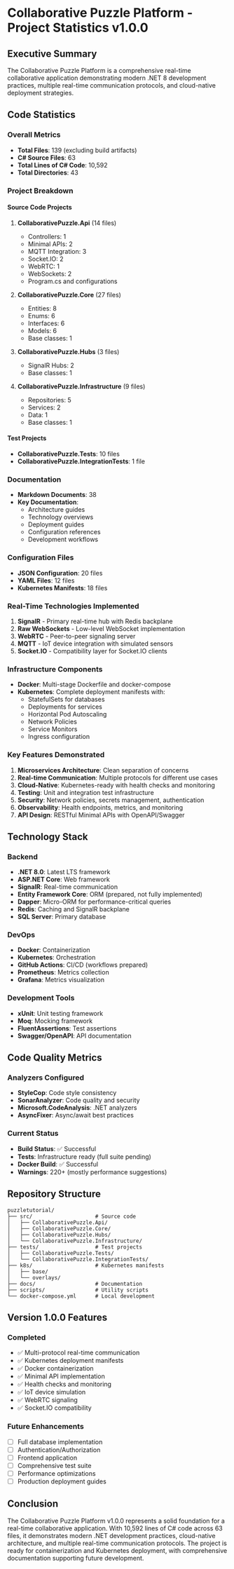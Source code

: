 # Collaborative Puzzle Platform - Project Statistics v1.0.0

## Executive Summary

The Collaborative Puzzle Platform is a comprehensive real-time collaborative application demonstrating modern .NET 8 development practices, multiple real-time communication protocols, and cloud-native deployment strategies.

## Code Statistics

### Overall Metrics
- **Total Files**: 139 (excluding build artifacts)
- **C# Source Files**: 63
- **Total Lines of C# Code**: 10,592
- **Total Directories**: 43

### Project Breakdown

#### Source Code Projects
1. **CollaborativePuzzle.Api** (14 files)
   - Controllers: 1
   - Minimal APIs: 2
   - MQTT Integration: 3
   - Socket.IO: 2
   - WebRTC: 1
   - WebSockets: 2
   - Program.cs and configurations

2. **CollaborativePuzzle.Core** (27 files)
   - Entities: 8
   - Enums: 6
   - Interfaces: 6
   - Models: 6
   - Base classes: 1

3. **CollaborativePuzzle.Hubs** (3 files)
   - SignalR Hubs: 2
   - Base classes: 1

4. **CollaborativePuzzle.Infrastructure** (9 files)
   - Repositories: 5
   - Services: 2
   - Data: 1
   - Base classes: 1

#### Test Projects
- **CollaborativePuzzle.Tests**: 10 files
- **CollaborativePuzzle.IntegrationTests**: 1 file

### Documentation
- **Markdown Documents**: 38
- **Key Documentation**:
  - Architecture guides
  - Technology overviews
  - Deployment guides
  - Configuration references
  - Development workflows

### Configuration Files
- **JSON Configuration**: 20 files
- **YAML Files**: 12 files
- **Kubernetes Manifests**: 18 files

### Real-Time Technologies Implemented
1. **SignalR** - Primary real-time hub with Redis backplane
2. **Raw WebSockets** - Low-level WebSocket implementation
3. **WebRTC** - Peer-to-peer signaling server
4. **MQTT** - IoT device integration with simulated sensors
5. **Socket.IO** - Compatibility layer for Socket.IO clients

### Infrastructure Components
- **Docker**: Multi-stage Dockerfile and docker-compose
- **Kubernetes**: Complete deployment manifests with:
  - StatefulSets for databases
  - Deployments for services
  - Horizontal Pod Autoscaling
  - Network Policies
  - Service Monitors
  - Ingress configuration

### Key Features Demonstrated
1. **Microservices Architecture**: Clean separation of concerns
2. **Real-time Communication**: Multiple protocols for different use cases
3. **Cloud-Native**: Kubernetes-ready with health checks and monitoring
4. **Testing**: Unit and integration test infrastructure
5. **Security**: Network policies, secrets management, authentication
6. **Observability**: Health endpoints, metrics, and monitoring
7. **API Design**: RESTful Minimal APIs with OpenAPI/Swagger

## Technology Stack

### Backend
- **.NET 8.0**: Latest LTS framework
- **ASP.NET Core**: Web framework
- **SignalR**: Real-time communication
- **Entity Framework Core**: ORM (prepared, not fully implemented)
- **Dapper**: Micro-ORM for performance-critical queries
- **Redis**: Caching and SignalR backplane
- **SQL Server**: Primary database

### DevOps
- **Docker**: Containerization
- **Kubernetes**: Orchestration
- **GitHub Actions**: CI/CD (workflows prepared)
- **Prometheus**: Metrics collection
- **Grafana**: Metrics visualization

### Development Tools
- **xUnit**: Unit testing framework
- **Moq**: Mocking framework
- **FluentAssertions**: Test assertions
- **Swagger/OpenAPI**: API documentation

## Code Quality Metrics

### Analyzers Configured
- **StyleCop**: Code style consistency
- **SonarAnalyzer**: Code quality and security
- **Microsoft.CodeAnalysis**: .NET analyzers
- **AsyncFixer**: Async/await best practices

### Current Status
- **Build Status**: ✅ Successful
- **Tests**: Infrastructure ready (full suite pending)
- **Docker Build**: ✅ Successful
- **Warnings**: 220+ (mostly performance suggestions)

## Repository Structure

```
puzzletutorial/
├── src/                    # Source code
│   ├── CollaborativePuzzle.Api/
│   ├── CollaborativePuzzle.Core/
│   ├── CollaborativePuzzle.Hubs/
│   └── CollaborativePuzzle.Infrastructure/
├── tests/                  # Test projects
│   ├── CollaborativePuzzle.Tests/
│   └── CollaborativePuzzle.IntegrationTests/
├── k8s/                    # Kubernetes manifests
│   ├── base/
│   └── overlays/
├── docs/                   # Documentation
├── scripts/                # Utility scripts
└── docker-compose.yml      # Local development

```

## Version 1.0.0 Features

### Completed
- ✅ Multi-protocol real-time communication
- ✅ Kubernetes deployment manifests
- ✅ Docker containerization
- ✅ Minimal API implementation
- ✅ Health checks and monitoring
- ✅ IoT device simulation
- ✅ WebRTC signaling
- ✅ Socket.IO compatibility

### Future Enhancements
- [ ] Full database implementation
- [ ] Authentication/Authorization
- [ ] Frontend application
- [ ] Comprehensive test suite
- [ ] Performance optimizations
- [ ] Production deployment guides

## Conclusion

The Collaborative Puzzle Platform v1.0.0 represents a solid foundation for a real-time collaborative application. With 10,592 lines of C# code across 63 files, it demonstrates modern .NET development practices, cloud-native architecture, and multiple real-time communication protocols. The project is ready for containerization and Kubernetes deployment, with comprehensive documentation supporting future development.